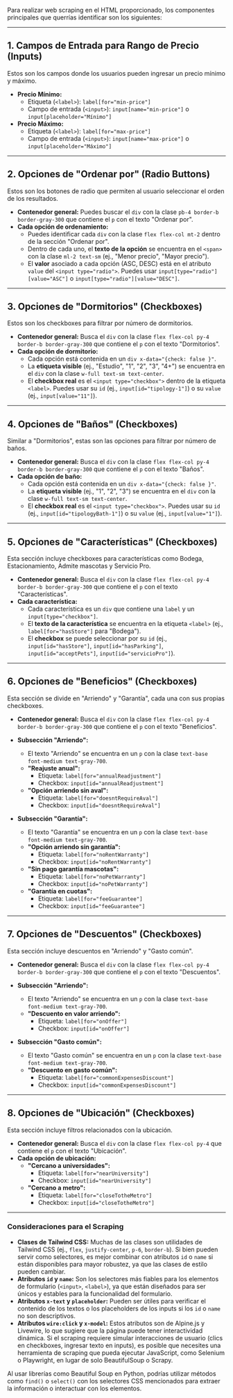 Para realizar web scraping en el HTML proporcionado, los componentes principales que querrías identificar son los siguientes:

---

## **1. Campos de Entrada para Rango de Precio (Inputs)**

Estos son los campos donde los usuarios pueden ingresar un precio mínimo y máximo.

* **Precio Mínimo:**
    * Etiqueta (`<label>`): `label[for="min-price"]`
    * Campo de entrada (`<input>`): `input[name="min-price"]` o `input[placeholder="Mínimo"]`
* **Precio Máximo:**
    * Etiqueta (`<label>`): `label[for="max-price"]`
    * Campo de entrada (`<input>`): `input[name="max-price"]` o `input[placeholder="Máximo"]`

---

## **2. Opciones de "Ordenar por" (Radio Buttons)**

Estos son los botones de radio que permiten al usuario seleccionar el orden de los resultados.

* **Contenedor general:** Puedes buscar el `div` con la clase `pb-4 border-b border-gray-300` que contiene el `p` con el texto "Ordenar por".
* **Cada opción de ordenamiento:**
    * Puedes identificar cada `div` con la clase `flex flex-col mt-2` dentro de la sección "Ordenar por".
    * Dentro de cada uno, el **texto de la opción** se encuentra en el `<span>` con la clase `ml-2 text-sm` (ej., "Menor precio", "Mayor precio").
    * El **valor** asociado a cada opción (ASC, DESC) está en el atributo `value` del `<input type="radio">`. Puedes usar `input[type="radio"][value="ASC"]` o `input[type="radio"][value="DESC"]`.

---

## **3. Opciones de "Dormitorios" (Checkboxes)**

Estos son los checkboxes para filtrar por número de dormitorios.

* **Contenedor general:** Busca el `div` con la clase `flex flex-col py-4 border-b border-gray-300` que contiene el `p` con el texto "Dormitorios".
* **Cada opción de dormitorio:**
    * Cada opción está contenida en un `div x-data="{check: false }"`.
    * La **etiqueta visible** (ej., "Estudio", "1", "2", "3", "4+") se encuentra en el `div` con la clase `w-full text-sm text-center`.
    * El **checkbox real** es el `<input type="checkbox">` dentro de la etiqueta `<label>`. Puedes usar su `id` (ej., `input[id="tipology-1"]`) o su `value` (ej., `input[value="11"]`).

---

## **4. Opciones de "Baños" (Checkboxes)**

Similar a "Dormitorios", estas son las opciones para filtrar por número de baños.

* **Contenedor general:** Busca el `div` con la clase `flex flex-col py-4 border-b border-gray-300` que contiene el `p` con el texto "Baños".
* **Cada opción de baño:**
    * Cada opción está contenida en un `div x-data="{check: false }"`.
    * La **etiqueta visible** (ej., "1", "2", "3") se encuentra en el `div` con la clase `w-full text-sm text-center`.
    * El **checkbox real** es el `<input type="checkbox">`. Puedes usar su `id` (ej., `input[id="tipologyBath-1"]`) o su `value` (ej., `input[value="1"]`).

---

## **5. Opciones de "Características" (Checkboxes)**

Esta sección incluye checkboxes para características como Bodega, Estacionamiento, Admite mascotas y Servicio Pro.

* **Contenedor general:** Busca el `div` con la clase `flex flex-col py-4 border-b border-gray-300` que contiene el `p` con el texto "Características".
* **Cada característica:**
    * Cada característica es un `div` que contiene una `label` y un `input[type="checkbox"]`.
    * El **texto de la característica** se encuentra en la etiqueta `<label>` (ej., `label[for="hasStore"]` para "Bodega").
    * El **checkbox** se puede seleccionar por su `id` (ej., `input[id="hasStore"]`, `input[id="hasParking"]`, `input[id="acceptPets"]`, `input[id="servicioPro"]`).

---

## **6. Opciones de "Beneficios" (Checkboxes)**

Esta sección se divide en "Arriendo" y "Garantía", cada una con sus propias checkboxes.

* **Contenedor general:** Busca el `div` con la clase `flex flex-col py-4 border-b border-gray-300` que contiene el `p` con el texto "Beneficios".

* **Subsección "Arriendo":**
    * El texto "Arriendo" se encuentra en un `p` con la clase `text-base font-medium text-gray-700`.
    * **"Reajuste anual":**
        * Etiqueta: `label[for="annualReadjustment"]`
        * Checkbox: `input[id="annualReadjustment"]`
    * **"Opción arriendo sin aval":**
        * Etiqueta: `label[for="doesntRequireAval"]`
        * Checkbox: `input[id="doesntRequireAval"]`

* **Subsección "Garantía":**
    * El texto "Garantía" se encuentra en un `p` con la clase `text-base font-medium text-gray-700`.
    * **"Opción arriendo sin garantía":**
        * Etiqueta: `label[for="noRentWarranty"]`
        * Checkbox: `input[id="noRentWarranty"]`
    * **"Sin pago garantía mascotas":**
        * Etiqueta: `label[for="noPetWarranty"]`
        * Checkbox: `input[id="noPetWarranty"]`
    * **"Garantía en cuotas":**
        * Etiqueta: `label[for="feeGuarantee"]`
        * Checkbox: `input[id="feeGuarantee"]`

---

## **7. Opciones de "Descuentos" (Checkboxes)**

Esta sección incluye descuentos en "Arriendo" y "Gasto común".

* **Contenedor general:** Busca el `div` con la clase `flex flex-col py-4 border-b border-gray-300` que contiene el `p` con el texto "Descuentos".

* **Subsección "Arriendo":**
    * El texto "Arriendo" se encuentra en un `p` con la clase `text-base font-medium text-gray-700`.
    * **"Descuento en valor arriendo":**
        * Etiqueta: `label[for="onOffer"]`
        * Checkbox: `input[id="onOffer"]`

* **Subsección "Gasto común":**
    * El texto "Gasto común" se encuentra en un `p` con la clase `text-base font-medium text-gray-700`.
    * **"Descuento en gasto común":**
        * Etiqueta: `label[for="commonExpensesDiscount"]`
        * Checkbox: `input[id="commonExpensesDiscount"]`

---

## **8. Opciones de "Ubicación" (Checkboxes)**

Esta sección incluye filtros relacionados con la ubicación.

* **Contenedor general:** Busca el `div` con la clase `flex flex-col py-4` que contiene el `p` con el texto "Ubicación".
* **Cada opción de ubicación:**
    * **"Cercano a universidades":**
        * Etiqueta: `label[for="nearUniversity"]`
        * Checkbox: `input[id="nearUniversity"]`
    * **"Cercano a metro":**
        * Etiqueta: `label[for="closeTotheMetro"]`
        * Checkbox: `input[id="closeTotheMetro"]`

---

### **Consideraciones para el Scraping**

* **Clases de Tailwind CSS:** Muchas de las clases son utilidades de Tailwind CSS (ej., `flex`, `justify-center`, `p-6`, `border-b`). Si bien pueden servir como selectores, es mejor combinar con atributos `id` o `name` si están disponibles para mayor robustez, ya que las clases de estilo pueden cambiar.
* **Atributos `id` y `name`:** Son los selectores más fiables para los elementos de formulario (`<input>`, `<label>`), ya que están diseñados para ser únicos y estables para la funcionalidad del formulario.
* **Atributos `x-text` y `placeholder`:** Pueden ser útiles para verificar el contenido de los textos o los placeholders de los inputs si los `id` o `name` no son descriptivos.
* **Atributos `wire:click` y `x-model`:** Estos atributos son de Alpine.js y Livewire, lo que sugiere que la página puede tener interactividad dinámica. Si el scraping requiere simular interacciones de usuario (clics en checkboxes, ingresar texto en inputs), es posible que necesites una herramienta de scraping que pueda ejecutar JavaScript, como Selenium o Playwright, en lugar de solo BeautifulSoup o Scrapy.

Al usar librerías como Beautiful Soup en Python, podrías utilizar métodos como `find()` o `select()` con los selectores CSS mencionados para extraer la información o interactuar con los elementos.
